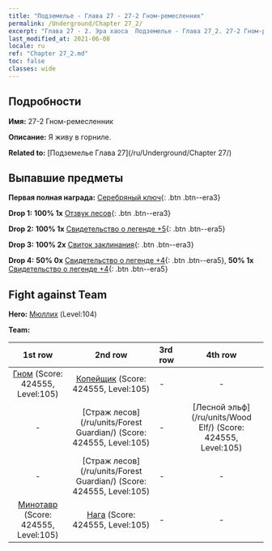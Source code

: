 ```yaml
---
title: "Подземелье - Глава 27 - 27-2 Гном-ремесленник"
permalink: /Underground/Chapter 27_2/
excerpt: "Глава 27 - 2. Эра хаоса  Подземелье - Глава 27_2. 27-2 Гном-ремесленник"
last_modified_at: 2021-06-08
locale: ru
ref: "Chapter 27_2.md"
toc: false
classes: wide
---
```


## Подробности

 **Имя:** 27-2 Гном-ремесленник

 **Описание:** Я живу в горниле.

 **Related to:** [Подземелье Глава 27](/ru/Underground/Chapter 27/)

## Выпавшие предметы

 **Первая полная награда:** [Серебряный ключ](/ItemsRU/con_693/){: .btn .btn--era3}

 **Drop 1:** **100% 1x** [Отзвук лесов](/ItemsRU/her_465/){: .btn .btn--era3}

 **Drop 2:** **100% 1x** [Свидетельство о легенде +5](/ItemsRU/mat_102/){: .btn .btn--era5}

 **Drop 3:** **100% 2x** [Свиток заклинания](/ItemsRU/con_694/){: .btn .btn--era3}

 **Drop 4:** **50% 0x** [Свидетельство о легенде +4](/ItemsRU/mat_95/){: .btn .btn--era5}, **50% 1x** [Свидетельство о легенде +4](/ItemsRU/mat_95/){: .btn .btn--era5}


## Fight against Team
 **Hero:** [Мюллих](/ru/heroes/Mullich/) (Level:104)

 **Team:**


  | 1st row | 2nd row | 3rd row | 4th row |
  |:----:|:----:|:----|:----:|
  | [Гном](/ru/units/Dwarf/) (Score: 424555, Level:105)  | [Копейщик](/ru/units/Pikeman/) (Score: 424555, Level:105)  | - | - |
  | - | [Страж лесов](/ru/units/Forest Guardian/) (Score: 424555, Level:105)  | - | [Лесной эльф](/ru/units/Wood Elf/) (Score: 424555, Level:105)  |
  | - | [Страж лесов](/ru/units/Forest Guardian/) (Score: 424555, Level:105)  | - | - |
  | [Минотавр](/ru/units/Minotaur/) (Score: 424555, Level:105)  | [Нага](/ru/units/Naga/) (Score: 424555, Level:105)  | - | - |


